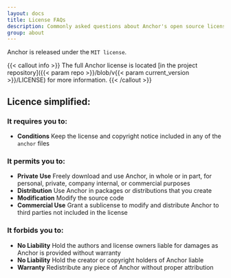 ```yaml
---
layout: docs
title: License FAQs
description: Commonly asked questions about Anchor's open source license.
group: about
---
```


Anchor is released under the `MIT license`.

{{< callout info >}}
The full Anchor license is located [in the project repository]({{< param repo >}}/blob/v{{< param current_version >}}/LICENSE) for more information.
{{< /callout >}}

## Licence simplified:

### It requires you to:

- <strong class="d-sm-inline-block p-1 me-2 mb-001 mb-lg-1 rounded-3 masthead-note">Conditions</strong> Keep the license and copyright notice included in any of the `anchor` files

### It permits you to:

 - <strong class="d-sm-inline-block p-1 me-2 mb-1 mb-lg-0 rounded-3 masthead-ok">Private Use</strong> Freely download and use Anchor, in whole or in part, for personal, private, company internal, or commercial purposes
 - <strong class="d-sm-inline-block p-1 me-2 mb-1 mb-lg-0 rounded-3 masthead-ok">Distribution</strong> Use Anchor in packages or distributions that you create
 - <strong class="d-sm-inline-block p-1 me-2 mb-1 mb-lg-0 rounded-3 masthead-ok">Modification</strong> Modify the source code
 - <strong class="d-sm-inline-block p-1 me-2 mb-1 mb-lg-0 rounded-3 masthead-ok">Commercial Use</strong> Grant a sublicense to modify and distribute Anchor to third parties not included in the license

### It forbids you to:

 - <strong class="d-sm-inline-block p-1 me-2 mb-1 mb-lg-0 rounded-3 masthead-warning">No Liability</strong> Hold the authors and license owners liable for damages as Anchor is provided without warranty
 - <strong class="d-sm-inline-block p-1 me-2 mb-1 mb-lg-0 rounded-3 masthead-warning">No Liability</strong> Hold the creator or copyright holders of Anchor liable
 - <strong class="d-sm-inline-block p-1 me-2 mb-1 mb-lg-0 rounded-3 masthead-warning">Warranty</strong> Redistribute any piece of Anchor without proper attribution

